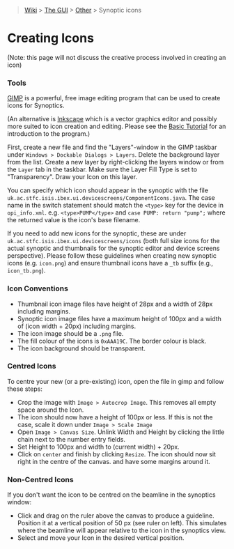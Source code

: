 > [Wiki](Home) > [The GUI](The-GUI) > [Other](GUI-Other) > Synoptic icons

# Creating Icons
(Note: this page will not discuss the creative process involved in creating an icon)

### Tools

[GIMP](http://www.gimp.org/) is a powerful, free image editing program that can be used to create icons for Synoptics.

(An alternative is [Inkscape](https://inkscape.org/) which is a vector graphics editor and possibly more suited to icon creation and editing.  Please see the [Basic Tutorial](https://inkscape.org/en/doc/tutorials/basic/tutorial-basic.html) for an introduction to the program.)

First, create a new file and find the "Layers"-window in the GIMP taskbar under `Windows > Dockable Dialogs > Layers`. Delete the background layer from the list. Create a new layer by right-clicking the layers window or from the `Layer` tab in the taskbar. Make sure the Layer Fill Type is set to "Transparency". Draw your Icon on this layer.

You can specify which icon should appear in the synoptic with the file `uk.ac.stfc.isis.ibex.ui.devicescreens/ComponentIcons.java`.  The case name in the switch statement should match the `<type>` key for the device in `opi_info.xml`.  e.g. `<type>PUMP</type>` and ```case PUMP:
                return "pump";``` where the returned value is the icon's base filename.

If you need to add new icons for the synoptic, these are under `uk.ac.stfc.isis.ibex.ui.devicescreens/icons` (both full size icons for the actual synoptic and thumbnails for the synoptic editor and device screens perspective). Please follow these guidelines when creating new synoptic icons (e.g. `icon.png`) and ensure thumbnail icons have a `_tb` suffix (e.g., `icon_tb.png`).

### Icon Conventions
* Thumbnail icon image files have height of 28px and a width of 28px including margins.
* Synoptic icon image files have a maximum height of 100px and a width of (icon width + 20px) including margins.
* The icon image should be a `.png` file.
* The fill colour of the icons is `0xAAA19C`. The border colour is black.
* The icon background should be transparent.

### Centred Icons
To centre your new (or a pre-existing) icon, open the file in gimp and follow these steps:
* Crop the image with `Image > Autocrop Image`. This removes all empty space around the Icon.
* The icon should now have a height of 100px or less. If this is not the case, scale it down under `Image > Scale Image`
* Open `Image > Canvas Size`. Unlink Width and Height by clicking the little chain next to the number entry fields.
* Set Height to 100px and width to (current width) + 20px.
* Click on `center` and finish by clicking `Resize`. The icon should now sit right in the centre of the canvas. and have some margins around it.

### Non-Centred Icons
If you don't want the icon to be centred on the beamline in the synoptics window: 
* Click and drag on the ruler above the canvas to produce a guideline. Position it at a vertical position of 50 px (see ruler on left). This simulates where the beamline will appear relative to the icon in the synoptics view.
* Select and move your Icon in the desired vertical position.
